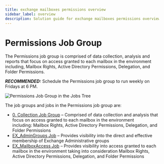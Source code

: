 ```yaml
---
title: exchange mailboxes permissions overview
sidebar_label: overview
description: Solution guide for exchange mailboxes permissions overview including implementation steps, configuration, and best practices.
---
```


# Permissions Job Group

The Permissions job group is comprised of data collection, analysis and reports that focus on access
granted to each mailbox in the environment including, Mailbox Rights, Active Directory Permissions,
Delegation, and Folder Permissions.

**_RECOMMENDED:_** Schedule the Permissions job group to run weekly on Fridays at 6 PM.

![Permissions Job Group in the Jobs Tree](/img/product_docs/accessanalyzer/admin/hostmanagement/jobstree.webp)

The job groups and jobs in the Permissions job group are:

- [0. Collection Job Group](/docs/accessanalyzer/12.0/solutions/exchange/mailboxes/permissions/collection/overview.md) – Comprised of data collection and analysis that
  focus on access granted to each mailbox in the environment including: Mailbox Rights, Active
  Directory Permissions, Delegation, and Folder Permissions
- [EX_AdminGroups Job](/docs/accessanalyzer/12.0/solutions/exchange/mailboxes/permissions/ex-admingroups.md) – Provides visibility into the direct and effective
  membership of Exchange Administrative groups
- [EX_MailboxAccess Job](/docs/accessanalyzer/12.0/solutions/exchange/mailboxes/permissions/ex-mailboxaccess.md) – Provides visibility into access granted to each
  mailbox in the environment taking into consideration Mailbox Rights, Active Directory Permissions,
  Delegation, and Folder Permissions
